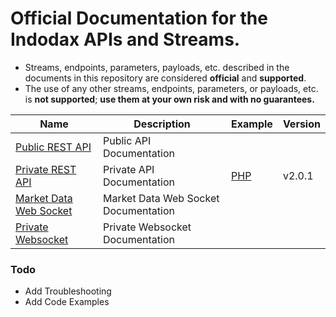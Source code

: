 # Official Documentation for the Indodax APIs and Streams.

* Streams, endpoints, parameters, payloads, etc. described in the documents in this repository are considered **official** and **supported**.
* The use of any other streams, endpoints, parameters, or payloads, etc. is **not supported**; **use them at your own risk and with no guarantees.**


Name | Description | Example | Version
------------ | ------------ | ------------ | ------------
[Public REST API](./Public-RestAPI.md) | Public API Documentation | |
[Private REST API](./Private-RestAPI.md) | Private API Documentation | [PHP](./example/Private-RestAPI-php.md) | v2.0.1 
[Market Data Web Socket](./Marketdata-websocket.md) | Market Data Web Socket Documentation | |
[Private Websocket](./Private-websocket.md) | Private Websocket Documentation | |


### Todo
 - Add Troubleshooting 
 - Add Code Examples
